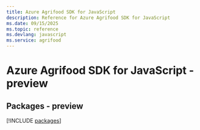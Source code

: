 ```yaml
---
title: Azure Agrifood SDK for JavaScript
description: Reference for Azure Agrifood SDK for JavaScript
ms.date: 09/15/2025
ms.topic: reference
ms.devlang: javascript
ms.service: agrifood
---
```

# Azure Agrifood SDK for JavaScript - preview
## Packages - preview
[!INCLUDE [packages](agrifood-index.md)]
